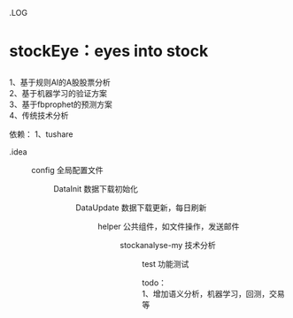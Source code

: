.LOG
# stockEye：eyes into stock</p>
1、基于规则AI的A股股票分析</br>
2、基于机器学习的验证方案</br>
3、基于fbprophet的预测方案</br>
4、传统技术分析</br>

依赖：
1、tushare

 .idea
<DIR> config			全局配置文件</br>
<DIR> DataInit			数据下载初始化</br>
<DIR> DataUpdate			数据下载更新，每日刷新</br>
<DIR> helper			公共组件，如文件操作，发送邮件</br>
<DIR> stockanalyse-my		技术分析</br>
<DIR> test			功能测试</br>
 


todo：		</br>
1、增加语义分析，机器学习，回测，交易等</br>



